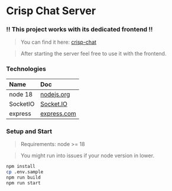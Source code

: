 # Crisp Chat Server

### !! This project works with its dedicated frontend !!
> You can find it here: [crisp-chat](https://github.com/MartinClement/crisp-chat)

> After starting the server feel free to use it with the frontend.

### Technologies

| Name     | Doc                                    |
| :------- | :------------------------------------- |
| node 18  | [nodejs.org](https://nodejs.org/en)    |
| SocketIO | [Socket.IO](https://socket.io)         |
| express  | [express.com](https://expressjs.com//) |

### Setup and Start
> Requirements: node >= 18

> You might run into issues if your node version in lower.
```bash
npm install
cp .env.sample
npm run build
npm run start
```
